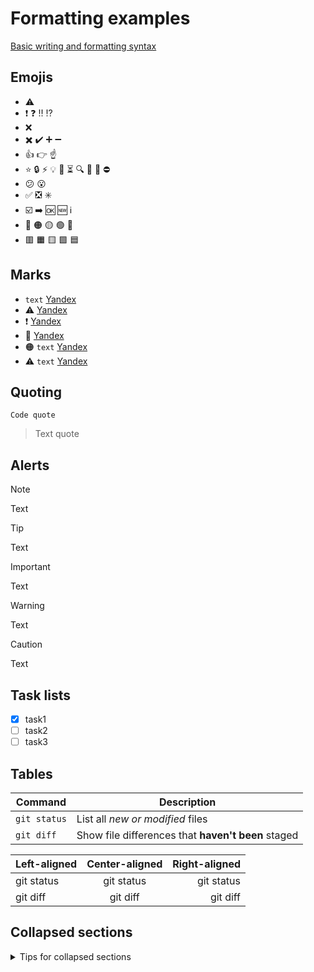 # Formatting examples

[Basic writing and formatting syntax](https://docs.github.com/en/get-started/writing-on-github/getting-started-with-writing-and-formatting-on-github/basic-writing-and-formatting-syntax)

## Emojis
* :warning:
* :exclamation: :question: :bangbang: :interrobang:
* :x:
* :heavy_multiplication_x: :heavy_check_mark: :heavy_plus_sign: :heavy_minus_sign:
* :+1: :point_right: :point_up:
* :star: :lock: :zap: :bulb: :pushpin: :hourglass_flowing_sand: :mag: :rocket: :construction: :no_entry:
* :confused: :open_mouth:
* :white_check_mark: :negative_squared_cross_mark: :eight_spoked_asterisk:
* :ballot_box_with_check: :arrow_right: :ok: :new: :information_source:
* :red_circle: :orange_circle: :yellow_circle: :green_circle: :large_blue_circle:
* :red_square: :orange_square: :yellow_square: :green_square: :blue_square:

## Marks
* `text` [Yandex](https://yandex.ru)
* :warning: [Yandex](https://yandex.ru)
* :exclamation: [Yandex](https://yandex.ru)
* :red_circle: [Yandex](https://yandex.ru)
* :orange_circle: `text` [Yandex](https://yandex.ru)
* :warning: `text` [Yandex](https://yandex.ru)

## Quoting
`Code quote`
> Text quote

## Alerts
> [!NOTE]
> Text

> [!TIP]
> Text

> [!IMPORTANT]
> Text

> [!WARNING]
> Text

> [!CAUTION]
> Text

## Task lists
* [x] task1
* [ ] task2
* [ ] task3

## Tables
| Command | Description |
| --- | --- |
| `git status` | List all *new or modified* files |
| `git diff` | Show file differences that **haven't been** staged |

| Left-aligned | Center-aligned | Right-aligned |
| :---         |     :---:      |          ---: |
| git status   | git status     | git status    |
| git diff     | git diff       | git diff      |

## Collapsed sections
<details>
<summary>Tips for collapsed sections</summary>

### You can add a header

You can add text within a collapsed section.

```python
   print(f'val={x}')
```
</details>
